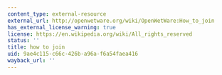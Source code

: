 ```yaml
---
content_type: external-resource
external_url: http://openwetware.org/wiki/OpenWetWare:How_to_join
has_external_license_warning: true
license: https://en.wikipedia.org/wiki/All_rights_reserved
status: ''
title: how to join
uid: 9ae4c115-c66c-426b-a96a-f6a54faea416
wayback_url: ''
---
```

